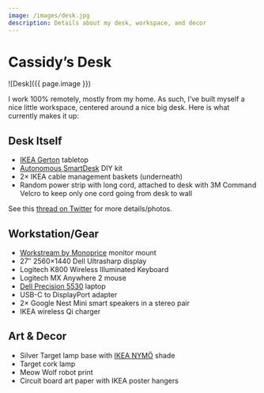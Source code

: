 ```yaml
---
image: /images/desk.jpg
description: Details about my desk, workspace, and decor
---
```


# Cassidy’s Desk

![Desk]({{ page.image }})

I work 100% remotely, mostly from my home. As such, I’ve built myself a nice little workspace, centered around a nice big desk. Here is what currently makes it up:

## Desk Itself

- [IKEA Gerton](https://www.ikea.com/us/en/p/gerton-tabletop-beech-50106773/) tabletop
- [Autonomous SmartDesk](https://www.autonomous.ai/standing-desks/diy-smart-desk-kit) DIY kit
- 2× IKEA cable management baskets (underneath)
- Random power strip with long cord, attached to desk with 3M Command Velcro to keep only one cord going from desk to wall

See this [thread on Twitter](https://twitter.com/CassidyJames/status/1148366328127819777) for more details/photos.

## Workstation/Gear

- [Workstream by Monoprice](https://www.monoprice.com/product?p_id=33535) monitor mount
- 27&Prime; 2560×1440 Dell Ultrasharp display
- Logitech K800 Wireless Illuminated Keyboard
- Logitech MX Anywhere 2 mouse
- [Dell Precision 5530](/5530) laptop
- USB-C to DisplayPort adapter
- 2× Google Nest Mini smart speakers in a stereo pair
- IKEA wireless Qi charger

## Art & Decor

- Silver Target lamp base with [IKEA NYMÖ](https://www.ikea.com/gb/en/p/nymoe-lamp-shade-black-brass-colour-30340833/) shade
- Target cork lamp
- Meow Wolf robot print
- Circuit board art paper with IKEA poster hangers
